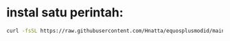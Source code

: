 # instal satu perintah:
```bash
curl -fsSL https://raw.githubusercontent.com/Hnatta/equosplusmodid/main/installer.sh | sh

```
